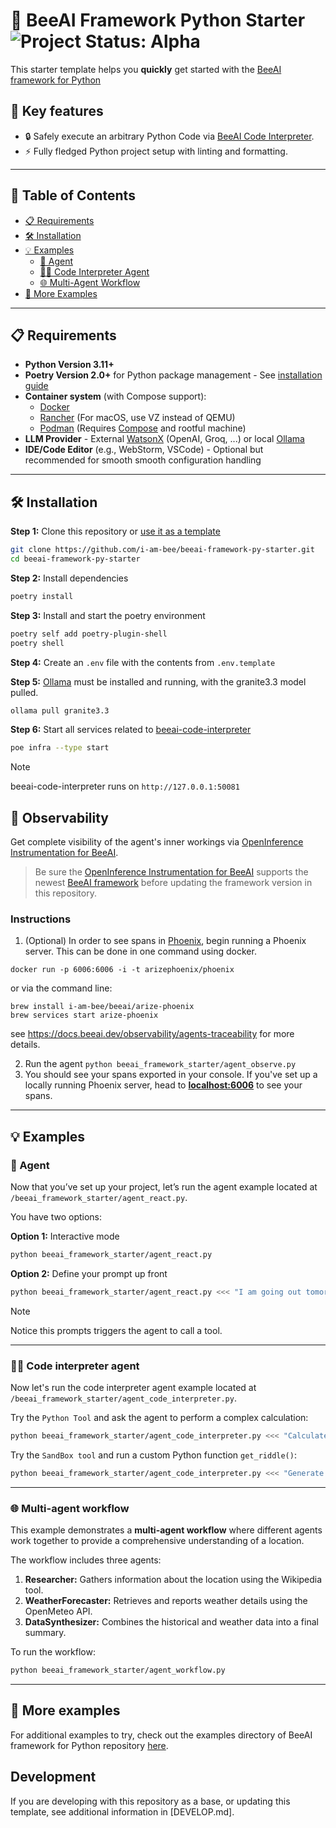 # 🚀 BeeAI Framework Python Starter <img align="cener" alt="Project Status: Alpha" src="https://img.shields.io/badge/Status-Alpha-red">

This starter template helps you **quickly** get started with the [BeeAI framework for Python](https://github.com/i-am-bee/beeai-framework/tree/main/python)

## 🌟 Key features

- 🔒 Safely execute an arbitrary Python Code via [BeeAI Code Interpreter](https://github.com/i-am-bee/beeai-code-interpreter).
- ⚡ Fully fledged Python project setup with linting and formatting.

---

## 📖 Table of Contents

- [📋 Requirements](#-requirements)  
- [🛠️ Installation](#️-installation)  
- [💡 Examples](#-examples)  
  - [🤖 Agent](#-agent)  
  - [🧑‍💻 Code Interpreter Agent](#-code-interpreter-agent)  
  - [🌐 Multi-Agent Workflow](#-multi-agent-workflow)  
- [🎯 More Examples](#-more-examples)  

---

## 📋 Requirements

- **Python Version 3.11+**
- **Poetry Version 2.0+** for Python package management - See [installation guide](https://python-poetry.org/docs/#installation) 
- **Container system** (with Compose support):
    - [Docker](https://www.docker.com/)
    - [Rancher](https://www.rancher.com/) (For macOS, use VZ instead of QEMU)
    - [Podman](https://podman.io/) (Requires [Compose](https://podman-desktop.io/docs/compose/setting-up-compose) and rootful machine)
- **LLM Provider** - External [WatsonX](https://www.ibm.com/watsonx) (OpenAI, Groq, ...) or local [Ollama](https://ollama.com)
- **IDE/Code Editor** (e.g., WebStorm, VSCode) - Optional but recommended for smooth smooth configuration handling

---

## 🛠️ Installation

**Step 1:** Clone this repository or [use it as a template](https://github.com/new?template_name=beeai-framework-py-starter&template_owner=i-am-bee)
```sh
git clone https://github.com/i-am-bee/beeai-framework-py-starter.git
cd beeai-framework-py-starter
```

**Step 2:** Install dependencies
```sh
poetry install
```

**Step 3:** Install and start the poetry environment
```sh
poetry self add poetry-plugin-shell
poetry shell
```

**Step 4:** Create an `.env` file with the contents from `.env.template`

**Step 5:** [Ollama](https://ollama.com/) must be installed and running, with the granite3.3 model pulled.
```sh
ollama pull granite3.3
```

**Step 6:** Start all services related to [beeai-code-interpreter](https://github.com/i-am-bee/beeai-code-interpreter)
```sh
poe infra --type start
```

> [!NOTE]
> beeai-code-interpreter runs on `http://127.0.0.1:50081`

## 🔎 Observability

Get complete visibility of the agent's inner workings via [OpenInference Instrumentation for BeeAI](https://github.com/Arize-ai/openinference/tree/main/python/instrumentation/openinference-instrumentation-beeai).

> Be sure the [OpenInference Instrumentation for BeeAI](https://github.com/Arize-ai/openinference/tree/main/python/instrumentation/openinference-instrumentation-beeai) supports the newest [BeeAI framework](https://github.com/i-am-bee/beeai-framework/tree/main/python) before updating the framework version in this repository.

### Instructions

1. (Optional) In order to see spans in [Phoenix](https://github.com/Arize-ai/phoenix), begin running a Phoenix server. This can be done in one command using docker.

```
docker run -p 6006:6006 -i -t arizephoenix/phoenix
```

or via the command line:

```
brew install i-am-bee/beeai/arize-phoenix
brew services start arize-phoenix
```

see https://docs.beeai.dev/observability/agents-traceability for more details.

2. Run the agent `python beeai_framework_starter/agent_observe.py`
3. You should see your spans exported in your console. If you've set up a locally running Phoenix server, head to [**localhost:6006**](http://localhost:6006/projects) to see your spans.

---

## 💡 Examples
 
### 🤖 Agent

Now that you’ve set up your project, let’s run the agent example located at `/beeai_framework_starter/agent_react.py`.

You have two options:

**Option 1:** Interactive mode
```sh
python beeai_framework_starter/agent_react.py
```

**Option 2:** Define your prompt up front
```sh
python beeai_framework_starter/agent_react.py <<< "I am going out tomorrow morning to walk around Boston. What should I plan to wear?"
```

> [!NOTE]
> Notice this prompts triggers the agent to call a tool.

---

### 🧑‍💻 Code interpreter agent

Now let's run the code interpreter agent example located at `/beeai_framework_starter/agent_code_interpreter.py`.

Try the `Python Tool` and ask the agent to perform a complex calculation:
```sh
python beeai_framework_starter/agent_code_interpreter.py <<< "Calculate 534*342?"
```

Try the `SandBox tool` and run a custom Python function `get_riddle()`:
```sh
python beeai_framework_starter/agent_code_interpreter.py <<< "Generate a riddle"
```

---

### 🌐 Multi-agent workflow

This example demonstrates a **multi-agent workflow** where different agents work together to provide a comprehensive understanding of a location.

The workflow includes three agents:
1. **Researcher:** Gathers information about the location using the Wikipedia tool.
2. **WeatherForecaster:** Retrieves and reports weather details using the OpenMeteo API.
3. **DataSynthesizer:** Combines the historical and weather data into a final summary.

To run the workflow:
```sh
python beeai_framework_starter/agent_workflow.py
```

---

## 🎯 More examples

For additional examples to try, check out the examples directory of BeeAI framework for Python repository [here](https://github.com/i-am-bee/beeai-framework/blob/main/python/examples).

## Development

If you are developing with this repository as a base, or updating this template, see additional information in [DEVELOP.md].

